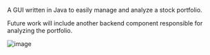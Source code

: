 A GUI written in Java to easily manage and analyze a stock portfolio. 

Future work will include another backend component responsible for analyzing the portfolio. 

![image](https://github.com/user-attachments/assets/e4322a16-1dbe-4c89-8978-54286359ac35)





